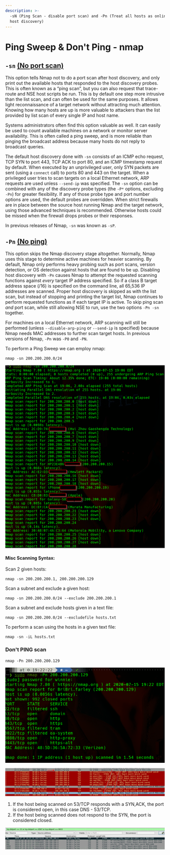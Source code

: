 ```yaml
---
description: >-
  -sN (Ping Scan - disable port scan) and -Pn (Treat all hosts as online -- skip
  host discovery)
---
```


# Ping Sweep & Don't Ping - nmap

## `-sn` [\(No port scan\)](https://nmap.org/book/man-host-discovery.html)

This option tells Nmap not to do a port scan after host discovery, and only print out the available hosts that responded to the host discovery probes. This is often known as a “ping scan”, but you can also request that trace-route and NSE host scripts be run. This is by default one step more intrusive than the list scan, and can often be used for the same purposes. It allows light reconnaissance of a target network without attracting much attention. Knowing how many hosts are up is more valuable to attackers than the list provided by list scan of every single IP and host name.

Systems administrators often find this option valuable as well. It can easily be used to count available machines on a network or monitor server availability. This is often called a ping sweep, and is more reliable than pinging the broadcast address because many hosts do not reply to broadcast queries.

The default host discovery done with `-sn` consists of an ICMP echo request, TCP SYN to port 443, TCP ACK to port 80, and an ICMP timestamp request by default. When executed by an unprivileged user, only SYN packets are sent \(using a `connect` call\) to ports 80 and 443 on the target. When a privileged user tries to scan targets on a local Ethernet network, ARP requests are used unless `--send-ip` was specified. The `-sn` option can be combined with any of the discovery probe types \(the `-P*` options, excluding `-Pn`\) for greater flexibility. If any of those probe type and port number options are used, the default probes are overridden. When strict firewalls are in place between the source host running Nmap and the target network, using those advanced techniques is recommended. Otherwise hosts could be missed when the firewall drops probes or their responses.

In previous releases of Nmap, `-sn` was known as `-sP`.

## `-Pn` [\(No ping\)](https://nmap.org/book/man-host-discovery.html)

This option skips the Nmap discovery stage altogether. Normally, Nmap uses this stage to determine active machines for heavier scanning. By default, Nmap only performs heavy probing such as port scans, version detection, or OS detection against hosts that are found to be up. Disabling host discovery with `-Pn` causes Nmap to attempt the requested scanning functions against _every_ target IP address specified. So if a class B target address space \(/16\) is specified on the command line, all 65,536 IP addresses are scanned. Proper host discovery is skipped as with the list scan, but instead of stopping and printing the target list, Nmap continues to perform requested functions as if each target IP is active. To skip ping scan _and_ port scan, while still allowing NSE to run, use the two options `-Pn -sn` together.

For machines on a local Ethernet network, ARP scanning will still be performed \(unless `--disable-arp-ping` or `--send-ip` is specified\) because Nmap needs MAC addresses to further scan target hosts. In previous versions of Nmap, `-Pn` was `-P0` and `-PN`.

To perform a Ping Sweep we can employ nmap:

```text
nmap -sn 200.200.200.0/24
```

![](../../.gitbook/assets/image%20%2827%29.png)

#### Misc Scanning Syntax:

Scan 2 given hosts:

```text
nmap -sn 200.200.200.1, 200.200.200.129
```

Scan a subnet and exclude a given host:

```text
nmap -sn 200.200.200.0/24 --exclude 200.200.200.1
```

Scan a subnet and exclude hosts given in a text file:

```text
nmap -sn 200.200.200.0/24 --excludefile hosts.txt
```

To perform a scan using the hosts in a given text file:

```text
nmap -sn -iL hosts.txt
```

### Don't PING scan

```text
nmap -Pn 200.200.200.129
```

![Pay attention to the Open and filtered ports](../../.gitbook/assets/image%20%2818%29.png)

![This is how nmap determines a port to be open or filtered:](../../.gitbook/assets/image%20%2828%29.png)



1. If the host being scanned on 53/TCP responds with a SYN,ACK, the port is considered open, in this case DNS - 53/TCP. 
2. If the host being scanned does not respond to the SYN, the port is considered closed.

![](../../.gitbook/assets/image%20%2813%29.png)

